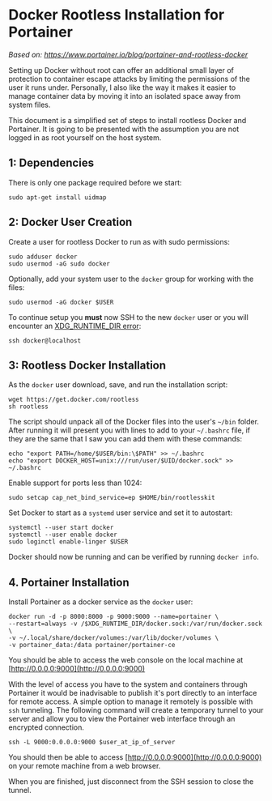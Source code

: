 # Docker Rootless Installation for Portainer

*Based on: https://www.portainer.io/blog/portainer-and-rootless-docker*

Setting up Docker without root can offer an additional small layer of protection
to container escape attacks by limiting the permissions of the user it runs 
under. Personally, I also like the way it makes it easier to manage container
data by moving it into an isolated space away from system files.

This document is a simplified set of steps to install rootless Docker and 
Portainer. It is going to be presented with the assumption you are not logged in
as root yourself on the host system.

## 1: Dependencies 

There is only one package required before we start:

	sudo apt-get install uidmap

## 2: Docker User Creation

Create a user for rootless Docker to run as with sudo permissions:

	sudo adduser docker
	sudo usermod -aG sudo docker

Optionally, add your system user to the `docker` group for working with the 
files:

	sudo usermod -aG docker $USER

To continue setup you **must** now SSH to the new `docker` user or you will
encounter an [XDG_RUNTIME_DIR error](https://github.com/docker/docs/issues/14491):

	ssh docker@localhost

## 3: Rootless Docker Installation

As the `docker` user download, save, and run the installation script:

	wget https://get.docker.com/rootless  
 	sh rootless

The script should unpack all of the Docker files into the user's `~/bin` folder.
After running it will present you with lines to add to your `~/.bashrc` file,
if they are the same that I saw you can add them with these commands:

	echo "export PATH=/home/$USER/bin:\$PATH" >> ~/.bashrc
	echo "export DOCKER_HOST=unix:///run/user/$UID/docker.sock" >> ~/.bashrc

Enable support for ports less than 1024:

	sudo setcap cap_net_bind_service=ep $HOME/bin/rootlesskit

Set Docker to start as a `systemd` user service and set it to autostart:

	systemctl --user start docker
	systemctl --user enable docker
	sudo loginctl enable-linger $USER

Docker should now be running and can be verified by running  `docker info`.

## 4. Portainer Installation

Install Portainer as a docker service as the `docker` user:

	docker run -d -p 8000:8000 -p 9000:9000 --name=portainer \
	--restart=always -v /$XDG_RUNTIME_DIR/docker.sock:/var/run/docker.sock \
	-v ~/.local/share/docker/volumes:/var/lib/docker/volumes \
	-v portainer_data:/data portainer/portainer-ce

You should be able to access the web console on the local machine at 
[http://0.0.0.0:9000](http://0.0.0.0:9000)

With the level of access you have to the system and containers through Portainer
it would be inadvisable to publish it's port directly to an interface for
remote access. A simple option to manage it remotely is possible with `ssh` 
tunneling. The following command will create a temporary tunnel to your server
and allow you to view the Portainer web interface through an encrypted 
connection.

	ssh -L 9000:0.0.0.0:9000 $user_at_ip_of_server

You should then be able to access [http://0.0.0.0:9000](http://0.0.0.0:9000) on
your remote machine from a web browser.

When you are finished, just disconnect from the SSH session to close the tunnel.
